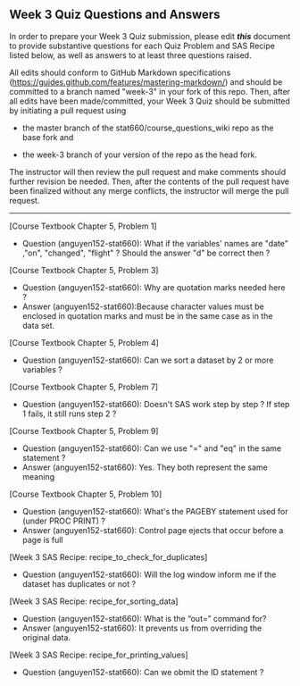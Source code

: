 
## Week 3 Quiz Questions and Answers

In order to prepare your Week 3 Quiz submission, please edit ***this*** document to provide substantive questions for each Quiz Problem and SAS Recipe listed below, as well as answers to at least three questions raised.

All edits should conform to GitHub Markdown specifications (https://guides.github.com/features/mastering-markdown/) and should be committed to a branch named "week-3" in your fork of this repo. Then, after all edits have been made/committed, your Week 3 Quiz should be submitted by initiating a pull request using

- the master branch of the stat660/course_questions_wiki repo as the base fork and

- the week-3 branch of your version of the repo as the head fork.

The instructor will then review the pull request and make comments should further revision be needed. Then, after the contents of the pull request have been finalized without any merge conflicts, the instructor will merge the pull request.



********************************************************************************



[Course Textbook Chapter 5, Problem 1]
- Question (anguyen152-stat660): What if the variables' names are "date" ,"on", "changed", "flight" ? Should the answer "d" be correct then ?



[Course Textbook Chapter 5, Problem 3]
- Question (anguyen152-stat660): Why are quotation marks needed here ?
- Answer (anguyen152-stat660):Because character values must be enclosed in quotation marks and must be in the same case as in the data set. 



[Course Textbook Chapter 5, Problem 4]
- Question (anguyen152-stat660): Can we sort a dataset by 2 or more variables ? 



[Course Textbook Chapter 5, Problem 7]
- Question (anguyen152-stat660): Doesn't SAS work step by step ? If step 1 fails, it still runs step 2 ? 



[Course Textbook Chapter 5, Problem 9]
- Question (anguyen152-stat660): Can we use "=" and "eq" in the same statement ? 
- Answer (anguyen152-stat660): Yes. They both represent the same meaning 



[Course Textbook Chapter 5, Problem 10]
- Question (anguyen152-stat660): What's the PAGEBY statement used for (under PROC PRINT) ?
- Answer (anguyen152-stat660): Control page ejects that occur before a page is full



[Week 3 SAS Recipe: recipe_to_check_for_duplicates]
- Question (anguyen152-stat660): Will the log window inform me if the dataset has duplicates or not ?



[Week 3 SAS Recipe: recipe_for_sorting_data]
- Question (anguyen152-stat660): What is the “out=” command for?
- Answer (anguyen152-stat660): It prevents us from overriding the original data.



[Week 3 SAS Recipe: recipe_for_printing_values]
- Question (anguyen152-stat660): Can we obmit the ID statement ?


